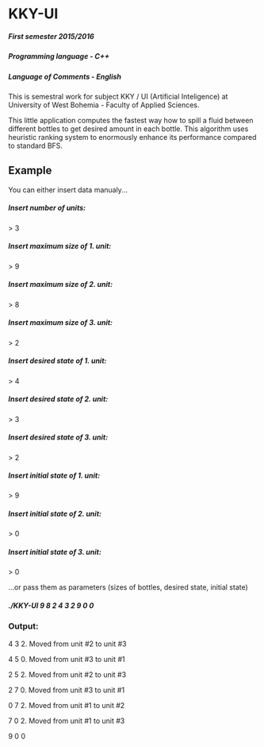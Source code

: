 # KKY-UI

##### First semester 2015/2016
##### Programming language - C++
##### Language of Comments - English

This is semestral work for subject KKY / UI (Artificial Inteligence) at University of West Bohemia - Faculty of Applied Sciences.

This little application computes the fastest way how to spill a fluid between different bottles to get desired amount in each bottle.
This algorithm uses heuristic ranking system to enormously enhance its performance compared to standard BFS.

## Example

You can either insert data manualy...

##### Insert number of units:
\> 3
##### Insert maximum size of 1. unit:
\> 9
##### Insert maximum size of 2. unit:
\> 8
##### Insert maximum size of 3. unit:
\> 2
##### Insert desired state of 1. unit:
\> 4
##### Insert desired state of 2. unit:
\> 3
##### Insert desired state of 3. unit:
\> 2
##### Insert initial state of 1. unit:
\> 9
##### Insert initial state of 2. unit:
\> 0
##### Insert initial state of 3. unit:
\> 0

...or pass them as parameters (sizes of bottles, desired state, initial state)

##### ./KKY-UI 9 8 2 4 3 2 9 0 0

### Output:

 4 3 2. Moved from unit #2 to unit #3
 
 4 5 0. Moved from unit #3 to unit #1
 
 2 5 2. Moved from unit #2 to unit #3
 
 2 7 0. Moved from unit #3 to unit #1
 
 0 7 2. Moved from unit #1 to unit #2
 
 7 0 2. Moved from unit #1 to unit #3
 
 9 0 0
